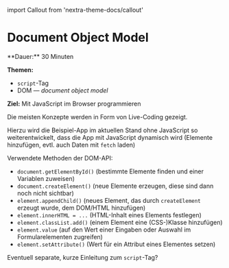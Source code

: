 import Callout from 'nextra-theme-docs/callout'

# Document Object Model

<Callout>
  **Dauer:** 30 Minuten

  **Themen:**
  - `script`-Tag
  - DOM &mdash; _document object model_

  **Ziel:** Mit JavaScript im Browser programmieren
</Callout>

<Callout type="warning">
Die meisten Konzepte werden in Form von Live-Coding gezeigt.

Hierzu wird die Beispiel-App im aktuellen Stand ohne JavaScript
so weiterentwickelt, dass die App mit JavaScript dynamisch wird
(Elemente hinzufügen, evtl. auch Daten mit `fetch` laden)
</Callout>

Verwendete Methoden der DOM-API:

- `document.getElementById()` (bestimmte Elemente finden und einer Variablen zuweisen)
- `document.createElement()` (neue Elemente erzeugen, diese sind dann noch nicht sichtbar)
- `element.appendChild()` (neues Element, das durch `createElement` erzeugt wurde, dem DOM/HTML hinzufügen)
- `element.innerHTML = ...` (HTML-Inhalt eines Elements festlegen)
- `element.classList.add()` (einem Element eine (CSS-)Klasse hinzufügen)
- `element.value` (auf den Wert einer Eingaben oder Auswahl im Formularelementen zugreifen)
- `element.setAttribute()` (Wert für ein Attribut eines Elementes setzen)

Eventuell separate, kurze Einleitung zum `script`-Tag?